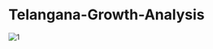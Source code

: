 # Telangana-Growth-Analysis
![1](https://github.com/Monish-07/Telangana-Growth-Analysis/assets/95215581/f1d9985e-e497-4dab-8cdd-4175c03eee58)
